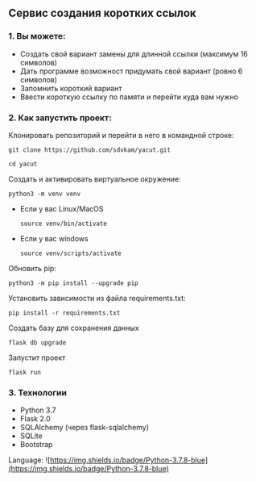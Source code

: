 ## Сервис создания коротких ссылок

### 1. Вы можете:
- Создать свой вариант замены для длинной ссылки (максимум 16 символов)
- Дать программе возможност придумать свой вариант (ровно 6 символов)
- Запомнить короткий вариант
- Ввести короткую ссылку по памяти и перейти куда вам нужно

### 2. Как запустить проект:

   Клонировать репозиторий и перейти в него в командной строке:
```
git clone https://github.com/sdvkam/yacut.git
```
```
cd yacut
```
Cоздать и активировать виртуальное окружение:
```
python3 -m venv venv
```
* Если у вас Linux/MacOS
    ```
    source venv/bin/activate
    ```
* Если у вас windows
    ```
    source venv/scripts/activate
    ```
Обновить pip:
```
python3 -m pip install --upgrade pip
```
Установить зависимости из файла requirements.txt:
```
pip install -r requirements.txt
```
Создать базу для сохранения данных
```
flask db upgrade
```
Запустит проект
```
flask run
```
### 3. Технологии
- Python 3.7
- Flask 2.0
- SQLAlchemy (через flask-sqlalchemy)
- SQLite
- Bootstrap

Language: ![https://img.shields.io/badge/Python-3.7.8-blue](https://img.shields.io/badge/Python-3.7.8-blue)
